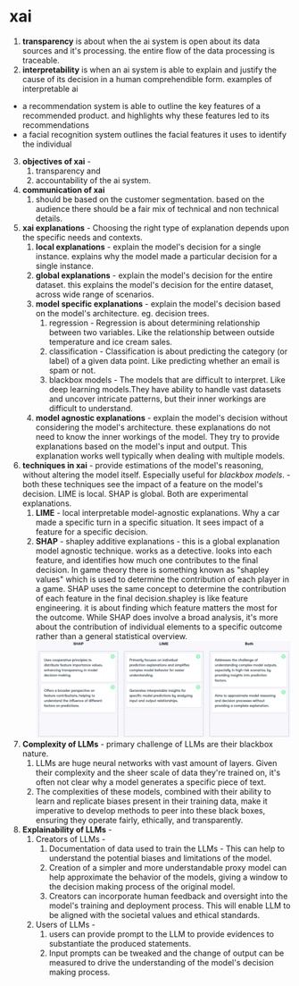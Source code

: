 # xai

1. **transparency** is about when the ai system is open about its data sources and it's processing. the entire flow of the data processing is traceable.
2. **interpretability** is when an ai system is able to explain and justify the cause of its decision in a human comprehendible form.
   examples of interpretable ai

- a recommendation system is able to outline the key features of a recommended product. and highlights why these features led to its recommendations
- a facial recognition system outlines the facial features it uses to identify the individual

3. **objectives of xai** -
   1. transparency and
   2. accountability of the ai system.
4. **communication of xai**
   1. should be based on the customer segmentation. based on the audience there should be a fair mix of technical and non technical details.
5. **xai explanations** - Choosing the right type of explanation depends upon the specific needs and contexts.
   1. **local explanations** - explain the model's decision for a single instance. explains why the model made a particular decision for a single instance.
   2. **global explanations** - explain the model's decision for the entire dataset. this explains the model's decision for the entire dataset, across wide range of scenarios.
   3. **model specific explanations** - explain the model's decision based on the model's architecture. eg. decision trees.
      1. regression - Regression is about determining relationship between two variables. Like the relationship between outside temperature and ice cream sales.
      2. classification - Classification is about predicting the category (or label) of a given data point. Like predicting whether an email is spam or not.
      3. blackbox models - The models that are difficult to interpret. Like deep learning models.They have ability to handle vast datasets and uncover intricate patterns, but their inner workings are difficult to understand.
   4. **model agnostic explanations** - explain the model's decision without considering the model's architecture. these explanations do not need to know the inner workings of the model. They try to provide explanations based on the model's input and output. This explanation works well typically when dealing with multiple models.
6. **techniques in xai** -  provide estimations of the model's reasoning, without altering the model itself. Especially useful for *blackbox models*. - both these techniques see the impact of a feature on the model's decision. LIME is local. SHAP is global. Both are experimental explanations.
   1. **LIME** - local interpretable model-agnostic explanations. Why a car made a specific turn in a specific situation. It sees impact of a feature for a specific decision.
   2. **SHAP** - shapley additive explanations - this is a global explanation model agnostic technique. works as a detective. looks into each feature, and identifies how much one contributes to the final decision. In game theory there is something known as "shapley values" which is used to determine the contribution of each player in a game. SHAP uses the same concept to determine the contribution of each feature in the final decision.shapley is like feature engineering. it is about finding which feature matters the most for the outcome. While SHAP does involve a broad analysis, it's more about the contribution of individual elements to a specific outcome rather than a general statistical overview.
      ![](img/shap-lime.png)
7. **Complexity of LLMs** - primary challenge of LLMs are their blackbox nature.
   1. LLMs are huge neural networks with vast amount of layers. Given their complexity and the sheer scale of data they're trained on, it's often not clear why a model generates a specific piece of text.
   2. The complexities of these models, combined with their ability to learn and replicate biases present in their training data, make it imperative to develop methods to peer into these black boxes, ensuring they operate fairly, ethically, and transparently.
8. **Explainability of LLMs** -
   1. Creators of LLMs -
      1. Documentation of data used to train the LLMs - This can help to understand the potential biases and limitations of the model.
      2. Creation of a simpler and more understandable proxy model can help approximate the behavior of the models, giving a window to the decision making process of the original model.
      3. Creators can incorporate human feedback and oversight into the model's training and deployment process. This will enable LLM to be aligned with the societal values and ethical standards.
   2. Users of LLMs -
      1. users can provide prompt to the LLM to provide evidences to substantiate the produced statements.
      2. Input prompts can be tweaked and the change of output can be measured to drive the understanding of the model's decision making process.
